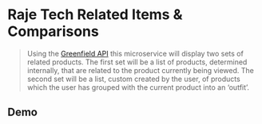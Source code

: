 # Raje Tech Related Items & Comparisons
> Using the [Greenfield API](https://gist.github.com/teddim/e9b76cd5b4fb617afeb6dfb65796d416#file-products_api-md) this microservice will display two sets of related products. The first set will be a list of products, determined internally, that are related to the product currently being viewed. The second set will be a list, custom created by the user, of products which the user has grouped with the current product into an ‘outfit’.

## Demo


